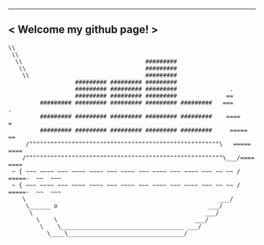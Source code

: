  _________________________
< Welcome my github page! >
 -------------------------
    \\
     \\
      \\                                   #########
       \\                                  #########
        \\                                 #########
                       ######### ######### #########
                       ######### ######### #########               .
                       ######### ######### #########              ==
             ######### ######### ######### ######### #########   ===           .
             ######### ######### ######### ######### #########    ====          =
             ######### ######### ######### ######### #########     =====        ==
         /""""""""""""""""""""""""""""""""""""""""""""""""""""""\   =====     ====
        /""""""""""""""""""""""""""""""""""""""""""""""""""""""""\___/====   ====
     ~ { ~~~ ~~~~ ~~~ ~~~~ ~~~~ ~~~ ~~~~ ~~~ ~~~~ ~~~ ~~~~ ~~~ ~~ ~~ / =====-  ~~  ~~~
     ~ { ~~~ ~~~~ ~~~ ~~~~ ~~~~ ~~~ ~~~~ ~~~ ~~~~ ~~~ ~~~~ ~~~ ~~ ~~ / =====-  ~~  ~~~
        \                                                       ___/
         \______ o                                           ___/
          \                                                 ___/
            \    \                                       ___/
             \    \___________________________________ ___/
               \____\_________________________________/
